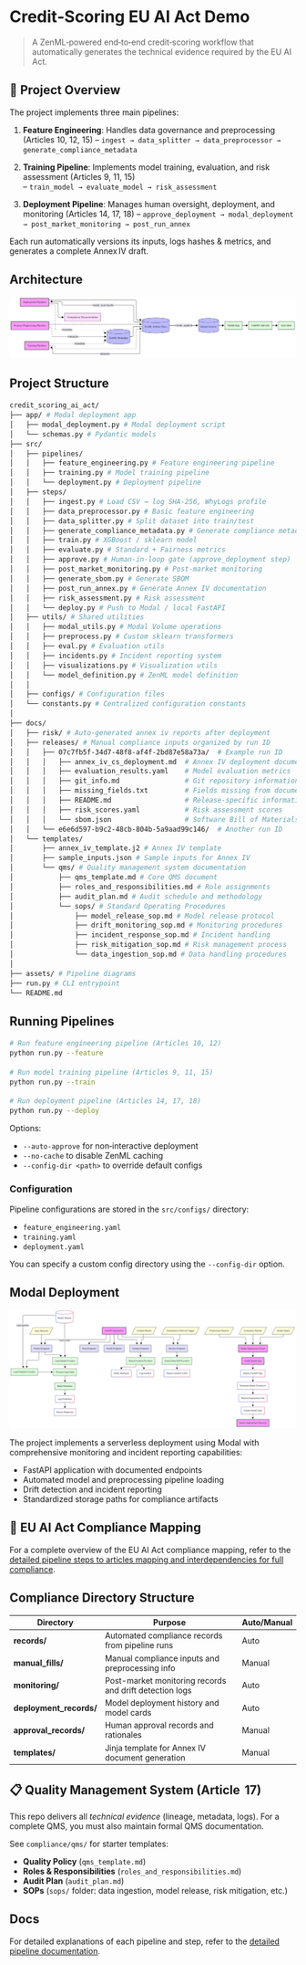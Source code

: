 # Credit‑Scoring EU AI Act Demo

> A ZenML‑powered end‑to‑end credit‑scoring workflow that automatically generates the technical evidence required by the EU AI Act.

## 🚀 Project Overview

The project implements three main pipelines:

1. **Feature Engineering**: Handles data governance and preprocessing (Articles 10, 12, 15)
   – `ingest → data_splitter → data_preprocessor → generate_compliance_metadata`

2. **Training Pipeline**: Implements model training, evaluation, and risk assessment (Articles 9, 11, 15)  
   – `train_model → evaluate_model → risk_assessment`

3. **Deployment Pipeline**: Manages human oversight, deployment, and monitoring (Articles 14, 17, 18)
   – `approve_deployment → modal_deployment → post_market_monitoring → post_run_annex`

Each run automatically versions its inputs, logs hashes & metrics, and generates a complete Annex IV draft.

## Architecture

![End-to-End Architecture](docs/e2e.png)

## Project Structure

```bash
credit_scoring_ai_act/
├── app/ # Modal deployment app
│   ├── modal_deployment.py # Modal deployment script
│   └── schemas.py # Pydantic models
├── src/
│   ├── pipelines/
│   │   ├── feature_engineering.py # Feature engineering pipeline
│   │   ├── training.py # Model training pipeline
│   │   └── deployment.py # Deployment pipeline
│   ├── steps/
│   │   ├── ingest.py # Load CSV → log SHA‑256, WhyLogs profile
│   │   ├── data_preprocessor.py # Basic feature engineering
│   │   ├── data_splitter.py # Split dataset into train/test
│   │   ├── generate_compliance_metadata.py # Generate compliance metadata
│   │   ├── train.py # XGBoost / sklearn model
│   │   ├── evaluate.py # Standard + Fairness metrics
│   │   ├── approve.py # Human‑in‑loop gate (approve_deployment step)
│   │   ├── post_market_monitoring.py # Post‑market monitoring
│   │   ├── generate_sbom.py # Generate SBOM
│   │   ├── post_run_annex.py # Generate Annex IV documentation
│   │   ├── risk_assessment.py # Risk assessment
│   │   └── deploy.py # Push to Modal / local FastAPI
│   ├── utils/ # Shared utilities
│   │   ├── modal_utils.py # Modal Volume operations
│   │   ├── preprocess.py # Custom sklearn transformers
│   │   ├── eval.py # Evaluation utils
│   │   ├── incidents.py # Incident reporting system
│   │   ├── visualizations.py # Visualization utils
│   │   └── model_definition.py # ZenML model definition
│   │
│   ├── configs/ # Configuration files
│   └── constants.py # Centralized configuration constants
│
├── docs/
│   ├── risk/ # Auto‑generated annex iv reports after deployment
│   ├── releases/ # Manual compliance inputs organized by run ID
│   │   ├── 07c7fb5f-34d7-48f8-af4f-2bd87e58a73a/  # Example run ID
│   │   │   ├── annex_iv_cs_deployment.md  # Annex IV deployment documentation
│   │   │   ├── evaluation_results.yaml    # Model evaluation metrics
│   │   │   ├── git_info.md                # Git repository information
│   │   │   ├── missing_fields.txt         # Fields missing from documentation
│   │   │   ├── README.md                  # Release-specific information
│   │   │   ├── risk_scores.yaml           # Risk assessment scores
│   │   │   └── sbom.json                  # Software Bill of Materials
│   │   └── e6e6d597-b9c2-48cb-804b-5a9aad99c146/  # Another run ID
│   └── templates/
│       ├── annex_iv_template.j2 # Annex IV template
│       ├── sample_inputs.json # Sample inputs for Annex IV
│       └── qms/ # Quality management system documentation
│           ├── qms_template.md # Core QMS document
│           ├── roles_and_responsibilities.md # Role assignments
│           ├── audit_plan.md # Audit schedule and methodology
│           └── sops/ # Standard Operating Procedures
│               ├── model_release_sop.md # Model release protocol
│               ├── drift_monitoring_sop.md # Monitoring procedures
│               ├── incident_response_sop.md # Incident handling
│               ├── risk_mitigation_sop.md # Risk management process
│               └── data_ingestion_sop.md # Data handling procedures
│
├── assets/ # Pipeline diagrams
├── run.py # CLI entrypoint
└── README.md
```

## Running Pipelines

```bash
# Run feature engineering pipeline (Articles 10, 12)
python run.py --feature

# Run model training pipeline (Articles 9, 11, 15)
python run.py --train

# Run deployment pipeline (Articles 14, 17, 18)
python run.py --deploy
```

Options:

- `--auto-approve` for non‑interactive deployment
- `--no-cache` to disable ZenML caching
- `--config-dir <path>` to override default configs

### Configuration

Pipeline configurations are stored in the `src/configs/` directory:

- `feature_engineering.yaml`
- `training.yaml`
- `deployment.yaml`

You can specify a custom config directory using the `--config-dir` option.

## Modal Deployment

![Modal Deployment](docs/modal-deployment.png)

The project implements a serverless deployment using Modal with comprehensive monitoring and incident reporting capabilities:

- FastAPI application with documented endpoints
- Automated model and preprocessing pipeline loading
- Drift detection and incident reporting
- Standardized storage paths for compliance artifacts

## 🔗 EU AI Act Compliance Mapping

For a complete overview of the EU AI Act compliance mapping, refer to the [detailed pipeline steps to articles mapping and interdependencies for full compliance](COMPLIANCE.md).

## Compliance Directory Structure

| Directory               | Purpose                                                 | Auto/Manual |
| ----------------------- | ------------------------------------------------------- | ----------- |
| **records/**            | Automated compliance records from pipeline runs         | Auto        |
| **manual_fills/**       | Manual compliance inputs and preprocessing info         | Manual      |
| **monitoring/**         | Post-market monitoring records and drift detection logs | Auto        |
| **deployment_records/** | Model deployment history and model cards                | Auto        |
| **approval_records/**   | Human approval records and rationales                   | Manual      |
| **templates/**          | Jinja template for Annex IV document generation         | Manual      |

## 📋 Quality Management System (Article  17)

This repo delivers all _technical evidence_ (lineage, metadata, logs). For a complete QMS, you must also maintain formal QMS documentation.

See `compliance/qms/` for starter templates:

- **Quality Policy** (`qms_template.md`)
- **Roles & Responsibilities** (`roles_and_responsibilities.md`)
- **Audit Plan** (`audit_plan.md`)
- **SOPs** (`sops/` folder: data ingestion, model release, risk mitigation, etc.)

## Docs

For detailed explanations of each pipeline and step, refer to the [detailed pipeline documentation](docs/detailed_pipeline_explanations.md).
